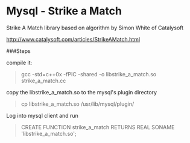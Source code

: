 # Mysql - Strike a Match
Strike A Match library based on algorithm by Simon White of Catalysoft

http://www.catalysoft.com/articles/StrikeAMatch.html

###Steps

compile it:
> gcc -std=c++0x -fPIC -shared -o libstrike_a_match.so strike_a_match.cc

copy the libstrike_a_match.so to the mysql's plugin directory
> cp libstrike_a_match.so /usr/lib/mysql/plugin/

Log into mysql client and run
> CREATE FUNCTION strike_a_match RETURNS REAL SONAME 'libstrike_a_match.so';










